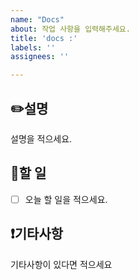 ```yaml
---
name: "Docs"
about: 작업 사항을 입력해주세요.
title: 'docs :'
labels: ''
assignees: ''

---
```


## ✏️설명
설명을 적으세요.

## 📒할 일
- [ ] 오늘 할 일을 적으세요.

## ❗️기타사항
기타사항이 있다면 적으세요
